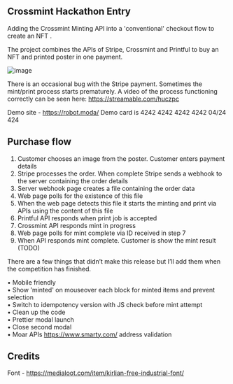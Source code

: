 ## Crossmint Hackathon Entry

Adding the Crossmint Minting API into a 'conventional' checkout flow to create an NFT .

The project combines the APIs of Stripe, Crossmint and Printful to buy an NFT and printed poster in one payment.

![image](https://user-images.githubusercontent.com/60509953/185814159-cab1206e-450d-4d28-93be-e3ceac45daa4.png)

There is an occasional bug with the Stripe payment. Sometimes the mint/print process starts prematurely. A video of the process functioning correctly can be seen here:  https://streamable.com/huczpc

Demo site - https://robot.moda/
Demo card is 4242 4242 4242 4242 04/24 424

## Purchase flow

1)	Customer chooses an image from the poster. Customer enters payment details
2)	Stripe processes the order. When complete Stripe sends a webhook to the server containing the order details
3)	Server webhook page creates a file containing the order data
4)	Web page polls for the existence of this file
5)	When the web page detects this file it starts the minting and print via APIs  using the content of this file
6)	Printful API responds when print job is accepted
7)	Crossmint API responds mint in progress
8)	Web page polls for mint complete via ID received in step 7
9)	When API responds mint complete. Customer is show the mint result (TODO)


There are a few things that didn’t make this release but I’ll add them when the competition has finished.

•	Mobile friendly  
•	Show 'minted' on mouseover each block for minted items and prevent selection  
•	Switch to idempotency version with JS check before mint attempt  
•	Clean up the code  
•	Prettier modal launch  
•	Close second modal  
•	Moar APIs https://www.smarty.com/ address validation  

## Credits

Font - https://medialoot.com/item/kirlian-free-industrial-font/
